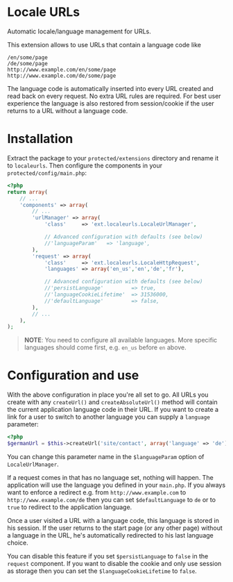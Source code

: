 Locale URLs
===========

Automatic locale/language management for URLs.

This extension allows to use URLs that contain a language code like

    /en/some/page
    /de/some/page
    http://www.example.com/en/some/page
    http://www.example.com/de/some/page

The language code is automatically inserted into every URL created and
read back on every request. No extra URL rules are required. For best
user experience the language is also restored from session/cookie if the
user returns to a URL without a language code.

# Installation

Extract the package to your `protected/extensions` directory and rename
it to `localeurls`. Then configure the components in your `protected/config/main.php`:

```php
<?php
return array(
    // ...
    'components' => array(
        // ...
        'urlManager' => array(
            'class'     => 'ext.localeurls.LocaleUrlManager',

            // Advanced configuration with defaults (see below)
            //'languageParam'   => 'language',
        ),
        'request' => array(
            'class'     => 'ext.localeurls.LocaleHttpRequest',
            'languages' => array('en_us','en','de','fr'),

            // Advanced configuration with defaults (see below)
            //'persistLanguage'         => true,
            //'languageCookieLifetime'  => 31536000,
            //'defaultLanguage'         => false,
        ),
        // ...
    ),
);
```

> **NOTE**: You need to configure all available languages. More specific
> languages should come first, e.g. `en_us` before `en` above.

# Configuration and use

With the above configuration in place you're all set to go. All URLs you create with
any `createUrl()` and `createAbsoluteUrl()` method will contain the current application
language code in their URL. If you want to create a link for a user to switch to
another language you can supply a `language` parameter:


```php
<?php
$germanUrl = $this->createUrl('site/contact', array('language' => 'de'));
```

You can change this parameter name in the `$languageParam` option of `LocaleUrlManager`.

If a request comes in that has no language set, nothing will happen. The application
will use the language you defined in your `main.php`. If you always want to enforce a
redirect e.g. from `http://www.example.com` to `http://www.example.com/de` then
you can set `$defaultLanguage` to `de` or to `true` to redirect to the application
language.

Once a user visited a URL with a language code, this language is stored in his
session. If the user returns to the start page (or any other page) without a language
in the URL, he's automatically redirected to his last language choice.

You can disable this feature if you set `$persistLanguage` to `false` in the `request`
component. If you want to disable the cookie and only use session as storage then you
can set the `$languageCookieLifetime` to `false`.

